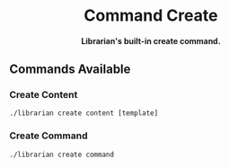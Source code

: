 <div align="center">
    <h1>Command Create</h1>
    <h4>Librarian's built-in create command.</h4>
</div>

## Commands Available

### Create Content

```shell
./librarian create content [template]
```

### Create Command

```shell
./librarian create command
```
